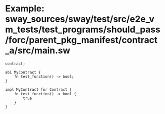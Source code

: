 # Example: sway_sources/sway/test/src/e2e_vm_tests/test_programs/should_pass/forc/parent_pkg_manifest/contract_a/src/main.sw

```sway
contract;

abi MyContract {
    fn test_function() -> bool;
}

impl MyContract for Contract {
    fn test_function() -> bool {
        true
    }
}

```
